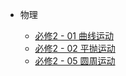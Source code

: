<!-- docs/_sidebar.md -->

- 物理

  - [必修2 - 01 曲线运动](/lyt/wuli/0201)
  - [必修2 - 02 平抛运动](/lyt/wuli/0202)
  - [必修2 - 05 圆周运动](/lyt/wuli/0205)
